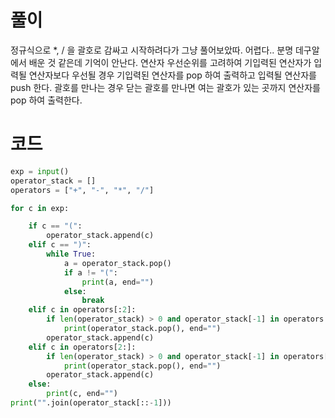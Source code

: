 # 풀이
정규식으로 *, / 을 괄호로 감싸고 시작하려다가 그냥 풀어보았따.
어렵다.. 분명 데구알에서 배운 것 같은데 기억이 안난다.
연산자 우선순위를 고려하여 기입력된 연산자가 입력될 연산자보다 우선될 경우 기입력된 연산자를 pop 하여 출력하고 입력될 연산자를 push 한다.
괄호를 만나는 경우 닫는 괄호를 만나면 여는 괄호가 있는 곳까지 연산자를 pop 하여 출력한다.

# 코드
```python
exp = input()
operator_stack = []
operators = ["+", "-", "*", "/"]

for c in exp:

    if c == "(":
        operator_stack.append(c)
    elif c == ")":
        while True:
            a = operator_stack.pop()
            if a != "(":
                print(a, end="")
            else:
                break
    elif c in operators[:2]:
        if len(operator_stack) > 0 and operator_stack[-1] in operators:
            print(operator_stack.pop(), end="")
        operator_stack.append(c)
    elif c in operators[2:]:
        if len(operator_stack) > 0 and operator_stack[-1] in operators[2:]:
            print(operator_stack.pop(), end="")
        operator_stack.append(c)
    else:
        print(c, end="")
print("".join(operator_stack[::-1]))

```